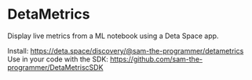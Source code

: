 # DetaMetrics
Display live metrics from a ML notebook using a Deta Space app.

Install: https://deta.space/discovery/@sam-the-programmer/detametrics <br>
Use in your code with the SDK: https://github.com/sam-the-programmer/DetaMetriscSDK
